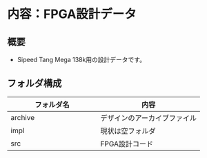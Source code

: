 # 内容：FPGA設計データ

## 概要
- Sipeed Tang Mega 138k用の設計データです。

## フォルダ構成

| フォルダ名　　　　　　　| 内容                                  |
|------------|--------------------------------------|
| archive    | デザインのアーカイブファイル              | 
| impl       | 現状は空フォルダ                        | 
| src        | FPGA設計コード                         |

